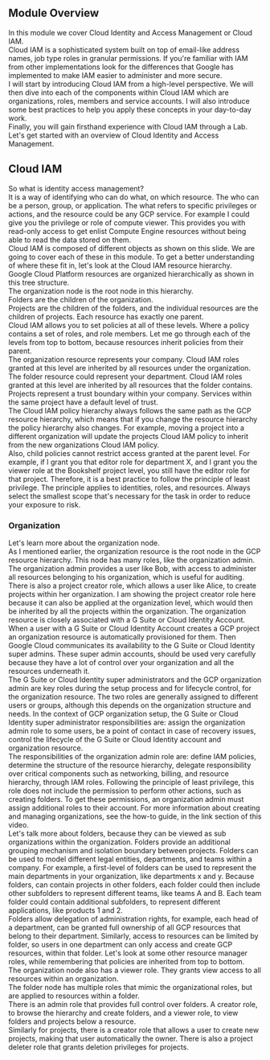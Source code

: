 ## Module Overview

In this module we cover Cloud Identity and Access Management or Cloud IAM.  
Cloud IAM is a sophisticated system built on top of email-like address names, job type roles in granular permissions. If you're familiar with IAM from other implementations look for the differences that Google has implemented to make IAM easier to administer and more secure.  
I will start by introducing Cloud IAM from a high-level perspective. We will then dive into each of the components within Cloud IAM which are organizations, roles, members and service accounts. I will also introduce some best practices to help you apply these concepts in your day-to-day work.  
Finally, you will gain firsthand experience with Cloud IAM through a Lab. Let's get started with an overview of Cloud Identity and Access Management.

## Cloud IAM

So what is identity access management?  
It is a way of identifying who can do what, on which resource. The who can be a person, group, or application. The what refers to specific privileges or actions, and the resource could be any GCP service. For example I could give you the privilege or role of compute viewer. This provides you with read-only access to get enlist Compute Engine resources without being able to read the data stored on them.  
Cloud IAM is composed of different objects as shown on this slide. We are going to cover each of these in this module. To get a better understanding of where these fit in, let's look at the Cloud IAM resource hierarchy.  
Google Cloud Platform resources are organized hierarchically as shown in this tree structure.  
The organization node is the root node in this hierarchy.  
Folders are the children of the organization.  
Projects are the children of the folders, and the individual resources are the children of projects. Each resource has exactly one parent.  
Cloud IAM allows you to set policies at all of these levels. Where a policy contains a set of roles, and role members. Let me go through each of the levels from top to bottom, because resources inherit policies from their parent.  
The organization resource represents your company. Cloud IAM roles granted at this level are inherited by all resources under the organization. The folder resource could represent your department. Cloud IAM roles granted at this level are inherited by all resources that the folder contains. Projects represent a trust boundary within your company. Services within the same project have a default level of trust.  
The Cloud IAM policy hierarchy always follows the same path as the GCP resource hierarchy, which means that if you change the resource hierarchy the policy hierarchy also changes. For example, moving a project into a different organization will update the projects Cloud IAM policy to inherit from the new organizations Cloud IAM policy.  
Also, child policies cannot restrict access granted at the parent level. For example, if I grant you that editor role for department X, and I grant you the viewer role at the Bookshelf project level, you still have the editor role for that project. Therefore, it is a best practice to follow the principle of least privilege. The principle applies to identities, roles, and resources. Always select the smallest scope that's necessary for the task in order to reduce your exposure to risk.

### Organization

Let's learn more about the organization node.  
As I mentioned earlier, the organization resource is the root node in the GCP resource hierarchy. This node has many roles, like the organization admin.  
The organization admin provides a user like Bob, with access to administer all resources belonging to his organization, which is useful for auditing.  
There is also a project creator role, which allows a user like Alice, to create projects within her organization. I am showing the project creator role here because it can also be applied at the organization level, which would then be inherited by all the projects within the organization. The organization resource is closely associated with a G Suite or Cloud Identity Account. When a user with a G Suite or Cloud Identity Account creates a GCP project an organization resource is automatically provisioned for them. Then Google Cloud communicates its availability to the G Suite or Cloud Identity super admins. These super admin accounts, should be used very carefully because they have a lot of control over your organization and all the resources underneath it.  
The G Suite or Cloud Identity super administrators and the GCP organization admin are key roles during the setup process and for lifecycle control, for the organization resource. The two roles are generally assigned to different users or groups, although this depends on the organization structure and needs. In the context of GCP organization setup, the G Suite or Cloud Identity super administrator responsibilities are: assign the organization admin role to some users, be a point of contact in case of recovery issues, control the lifecycle of the G Suite or Cloud Identity account and organization resource.  
The responsibilities of the organization admin role are: define IAM policies, determine the structure of the resource hierarchy, delegate responsibility over critical components such as networking, billing, and resource hierarchy, through IAM roles. Following the principle of least privilege, this role does not include the permission to perform other actions, such as creating folders. To get these permissions, an organization admin must assign additional roles to their account. For more information about creating and managing organizations, see the how-to guide, in the link section of this video.  
Let's talk more about folders, because they can be viewed as sub organizations within the organization. Folders provide an additional grouping mechanism and isolation boundary between projects. Folders can be used to model different legal entities, departments, and teams within a company. For example, a first-level of folders can be used to represent the main departments in your organization, like departments x and y. Because folders, can contain projects in other folders, each folder could then include other subfolders to represent different teams, like teams A and B. Each team folder could contain additional subfolders, to represent different applications, like products 1 and 2.  
Folders allow delegation of administration rights, for example, each head of a department, can be granted full ownership of all GCP resources that belong to their department. Similarly, access to resources can be limited by folder, so users in one department can only access and create GCP resources, within that folder. Let's look at some other resource manager roles, while remembering that policies are inherited from top to bottom.  
The organization node also has a viewer role. They grants view access to all resources within an organization.  
The folder node has multiple roles that mimic the organizational roles, but are applied to resources within a folder.  
There is an admin role that provides full control over folders. A creator role, to browse the hierarchy and create folders, and a viewer role, to view folders and projects below a resource.  
Similarly for projects, there is a creator role that allows a user to create new projects, making that user automatically the owner. There is also a project deleter role that grants deletion privileges for projects.

